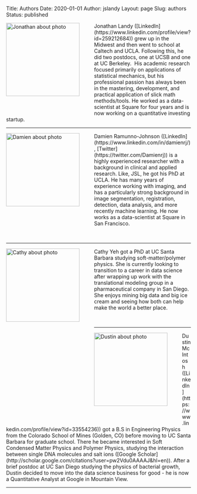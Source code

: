 Title: Authors
Date: 2020-01-01
Author: jslandy
Layout: page
Slug: authors
Status: published

<img src="{static}/wp-content/uploads/2014/12/JonathanLinkedIn.jpg" alt="Jonathan about photo" width="200" style="float:left;padding: 0px 40px 40px 0px" />
Jonathan
Landy ([LinkedIn](https://www.linkedin.com/profile/view?id=259212684))
grew up in the Midwest and then went to school at Caltech
and UCLA. Following this, he did two postdocs, one at UCSB and one at
UC Berkeley.  His academic research focused primarily on applications
of statistical mechanics, but his professional passion has always been
in the mastering, development, and practical application of slick math
methods/tools. He worked as a data-scientist at Square for four years
and is now working on a quantitative investing startup.

* * * * *
<img src="{static}/wp-content/uploads/2014/12/headshot.jpg" alt="Damien about photo" width="200" style="float:left;padding: 0px 40px 40px 0px" />
Damien Ramunno-Johnson
([LinkedIn](https://www.linkedin.com/in/damienrj/),
[Twitter](https://twitter.com/Damienrj)) is a highly experienced
researcher with a background in clinical and applied research. Like,
JSL, he got his PhD at UCLA. He has many years of experience working
with imaging, and has a particularly strong background in image
segmentation, registration, detection, data analysis, and more
recently machine learning. He now works as a data-scientist at Square
in San Francisco.

&nbsp;&nbsp;

* * * * *

<img src="{static}/images/cy_efavdb_headshot.jpg" alt="Cathy about photo" width="200" style="float:left;padding: 0px 40px 40px 0px" />
Cathy Yeh got a PhD at UC Santa Barbara studying soft-matter/polymer
physics. She is currently looking to transition to a career in data
science after wrapping up work with the translational modeling group
in a pharmaceutical company in San Diego. She enjoys mining big data
and big ice cream and seeing how both can help make the world a better
place.

<p>&nbsp;    </p>

* * * * *

<img src="{static}/wp-content/uploads/2014/12/DustinLinkedIn2.png" alt="Dustin about photo" width="200" style="float:left;padding: 0px 40px 40px 0px" />
Dustin
McIntosh
([LinkedIn](https://www.linkedin.com/profile/view?id=33554236)) got a
B.S in Engineering Physics from the Colorado School of Mines (Golden,
CO) before moving to UC Santa Barbara for graduate school. There he
became interested in Soft Condensed Matter Physics and Polymer
Physics, studying the interaction between single DNA molecules and
salt ions
([Google Scholar](http://scholar.google.com/citations?user=pw2Vdu0AAAAJ&hl=en)). After
a brief postdoc at UC San Diego studying the physics of bacterial
growth, Dustin decided to move into the data science business for
good - he is now a Quantitative Analyst at Google in Mountain View.

* * * * *
